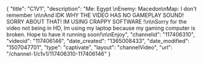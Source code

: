 {
    "title": "C1V1",
    "description": "Me: Egypt \nEnemy: Macedon\nMap: I don't remember \n\nAnd IDK WHY THE VIDEO HAS NO GAMEPLAY SOUND!  SORRY ABOUT THAT! IM USING CRAPPY SOFTWARE !\n\nSorry for the video not being in HD, Im using my laptop because my gaming computer is broken.  Hope to have it running soon!\n\nEnjoy",
    "channelid": "117406310",
    "videoid": "117406146",
    "date_created": "1365008433",
    "date_modified": "1507047701",
    "type": "captivate",
    "layout": "channelVideo",
    "url": "\/channel-1\/c1v1\/117406310-117406146"
}